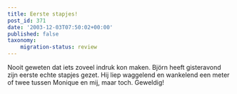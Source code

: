 ```yaml
---
title: Eerste stapjes!
post_id: 371
date: '2003-12-03T07:50:02+00:00'
published: false
taxonomy:
    migration-status: review
---
```

Nooit geweten dat iets zoveel indruk kon maken. Björn heeft gisteravond zijn eerste echte stapjes gezet. Hij liep waggelend en wankelend een meter of twee tussen Monique en mij, maar toch. Geweldig!